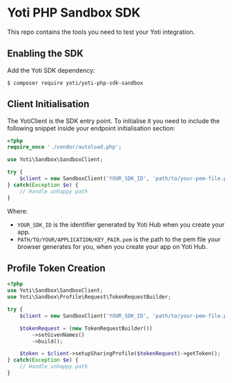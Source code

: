 # Yoti PHP Sandbox SDK

This repo contains the tools you need to test your Yoti integration.

## Enabling the SDK

Add the Yoti SDK dependency:

```console
$ composer require yoti/yoti-php-sdk-sandbox
```

## Client Initialisation

The YotiClient is the SDK entry point. To initialise it you need to include the following snippet inside your endpoint initialisation section:

```php
<?php
require_once './vendor/autoload.php';

use Yoti\Sandbox\SandboxClient;

try {
    $client = new SandboxClient('YOUR_SDK_ID', 'path/to/your-pem-file.pem');
} catch(Exception $e) {
    // Handle unhappy path
}
```

Where:

* `YOUR_SDK_ID` is the identifier generated by Yoti Hub when you create your app.
* `PATH/TO/YOUR/APPLICATION/KEY_PAIR.pem` is the path to the pem file your browser generates for you, when you create your app on Yoti Hub.

## Profile Token Creation

```php
<?php
use Yoti\Sandbox\SandboxClient;
use Yoti\Sandbox\Profile\Request\TokenRequestBuilder;

try {
    $client = new SandboxClient('YOUR_SDK_ID', 'path/to/your-pem-file.pem');

    $tokenRequest = (new TokenRequestBuilder())
        ->setGivenNames()
        ->build();

    $token = $client->setupSharingProfile($tokenRequest)->getToken();
} catch(Exception $e) {
    // Handle unhappy path
}
```
